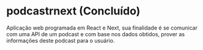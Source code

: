 # podcastrnext (Concluído)
Aplicação web programada em React e Next, sua finalidade é se comunicar com uma API de um podcast e com base nos dados obtidos, prover as informações deste  podcast para o usuário.
